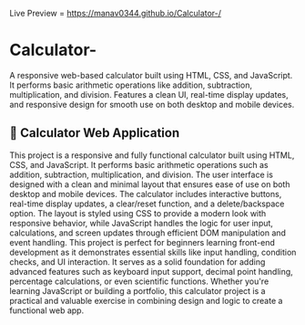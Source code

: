 Live Preview = https://manav0344.github.io/Calculator-/


# Calculator-
A responsive web-based calculator built using HTML, CSS, and JavaScript. It performs basic arithmetic operations like addition, subtraction, multiplication, and division. Features a clean UI, real-time display updates, and responsive design for smooth use on both desktop and mobile devices.
## 🔢 Calculator Web Application

This project is a responsive and fully functional calculator built using HTML, CSS, and JavaScript. It performs basic arithmetic operations such as addition, subtraction, multiplication, and division. The user interface is designed with a clean and minimal layout that ensures ease of use on both desktop and mobile devices. The calculator includes interactive buttons, real-time display updates, a clear/reset function, and a delete/backspace option. The layout is styled using CSS to provide a modern look with responsive behavior, while JavaScript handles the logic for user input, calculations, and screen updates through efficient DOM manipulation and event handling. This project is perfect for beginners learning front-end development as it demonstrates essential skills like input handling, condition checks, and UI interaction. It serves as a solid foundation for adding advanced features such as keyboard input support, decimal point handling, percentage calculations, or even scientific functions. Whether you're learning JavaScript or building a portfolio, this calculator project is a practical and valuable exercise in combining design and logic to create a functional web app.

